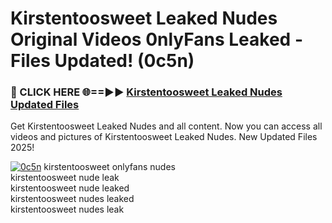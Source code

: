 # Kirstentoosweet Leaked Nudes Original Videos 0nlyFans Leaked - Files Updated! (0c5n)

<h3>🔴 CLICK HERE 🌐==►► <a href="https://tinyurl.com/yrmya6cz" rel="nofollow">Kirstentoosweet Leaked Nudes Updated Files</a></h3>

Get Kirstentoosweet Leaked Nudes and all content. Now you can access all videos and pictures of Kirstentoosweet Leaked Nudes. New Updated Files 2025!

[![0c5n](https://i.imgur.com/FMdXYCs.gif)](https://tinyurl.com/yrmya6cz)
kirstentoosweet onlyfans nudes<br>
kirstentoosweet nude leak<br>
kirstentoosweet nude leaked<br>
kirstentoosweet nudes leaked<br>
kirstentoosweet nudes leak